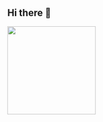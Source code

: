 ## Hi there 👋

<a href="https://github.com/anuraghazra/github-readme-stats">
  <img 
    height=200 
    align="center" 
    src="https://github-readme-stats-pi-kohl-26.vercel.app/api?username=ouariachi&theme=ambient_gradient&show_icons=true&count_private=true&date=20/06/2025-19:31" 
  />
</a>

<!-- Update: 20/06/2025 - 19:31 Madrid -->
